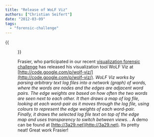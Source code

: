 ```yaml
---
title: "Release of WoLF Viz"
authors: ["Christian Seifert"]
date: "2012-03-09"
tags: 
  - "forensic-challenge"
---
```

{{<figure src="images/banner.png" alt="Banner" width="50%">}}

Frasier, who participated in our recent [visualization forensic challenge](https://honeynet.org/challenges/attack_visualization_challenge) has released his visualization tool WoLF Viz at [http://code.google.com/p/wolf-viz/](http://code.google.com/p/wolf-viz/). _WoLF Viz works by parsing arbitrary text log files into a network (graph) of words, where the words are nodes and the edges are adjacent word pairs. The edge weights are based on how often the two words are seen next to each other. It then draws a map of log file, looking at each word-pair as it moves through the log file, using colours to represent the edge weights of each word-pair. Finally, it draws the selected log file text on top of the edge map and uses transparency to switch between views._ . A demo can be found at [http://3a29.net](http://3a29.net). Its pretty neat! Great work Frasier!
